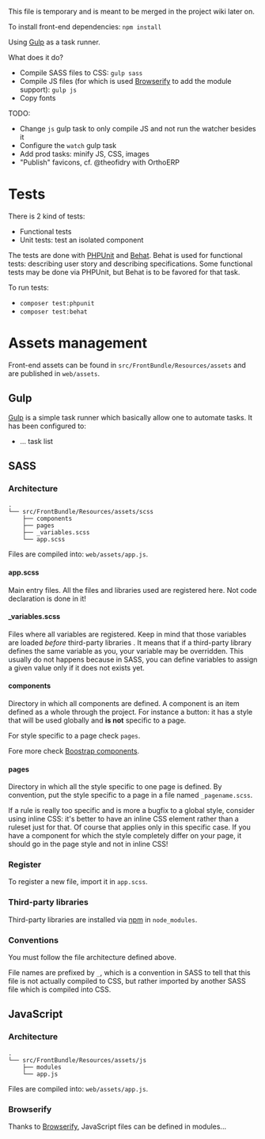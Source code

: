 This file is temporary and is meant to be merged in the project wiki later on.

To install front-end dependencies: `npm install`

Using [Gulp](http://gulpjs.com/) as a task runner.

What does it do?

* Compile SASS files to CSS: `gulp sass`
* Compile JS files (for which is used [Browserify](http://browserify.org/) to add the module support): `gulp js`
* Copy fonts

TODO:
* Change `js` gulp task to only compile JS and not run the watcher besides it
* Configure the `watch` gulp task
* Add prod tasks: minify JS, CSS, images
* "Publish" favicons, cf. @theofidry with OrthoERP

# Tests

There is 2 kind of tests:
* Functional tests
* Unit tests: test an isolated component

The tests are done with [PHPUnit](phpunit.de) and [Behat](http://docs.behat.org/en/latest/). Behat is used for functional tests: describing user story and describing specifications. Some functional tests may be done via PHPUnit, but Behat is to be favored for that task.

To run tests:
* `composer test:phpunit`
* `composer test:behat`

# Assets management

Front-end assets can be found in `src/FrontBundle/Resources/assets` and are published in `web/assets`.

## Gulp

[Gulp](http://gulpjs.com/) is a simple task runner which basically allow one to automate tasks. It has been
configured to:
* ... task list

## SASS

### Architecture

```
.
└── src/FrontBundle/Resources/assets/scss
    ├── components
    ├── pages
    ├── _variables.scss
    └── app.scss
```

Files are compiled into: `web/assets/app.js`.

#### app.scss

Main entry files. All the files and libraries used are registered here. Not code declaration is done in it!

#### _variables.scss

Files where all variables are registered. Keep in mind that those variables are loaded *before* third-party libraries
. It means that if a third-party library defines the same variable as you, your variable may be overridden. This
usually do not happens because in SASS, you can define variables to assign a given value only if it does not exists
yet.

#### components

Directory in which all components are defined. A component is an item defined as a whole through the project. For
instance a button: it has a style that will be used globally and **is not** specific to a page.

For style specific to a page check `pages`.

Fore more check [Boostrap components](http://getbootstrap.com/components/).

#### pages

Directory in which all the style specific to one page is defined. By convention, put the style specific to a page in
a file named `_pagename.scss`.

If a rule is really too specific and is more a bugfix to a global style, consider using inline CSS: it's better to
have an inline CSS element rather than a ruleset just for that. Of course that applies only in this specific case. If
 you have a component for which the style completely differ on your page, it should go in the page style and not in
 inline CSS!

### Register

To register a new file, import it in `app.scss`.

### Third-party libraries

Third-party libraries are installed via [npm](https://www.npmjs.com/) in `node_modules`.

### Conventions

You must follow the file architecture defined above.

File names are prefixed by `_`, which is a convention in SASS to tell that this file is not actually compiled to CSS,
 but rather imported by another SASS file which is compiled into
  CSS.

## JavaScript

### Architecture

```
.
└── src/FrontBundle/Resources/assets/js
    ├── modules
    └── app.js
```

Files are compiled into: `web/assets/app.js`.

### Browserify

Thanks to [Browserify](http://browserify.org/), JavaScript files can be defined in modules...
